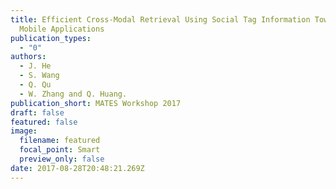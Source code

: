 ```yaml
---
title: Efficient Cross-Modal Retrieval Using Social Tag Information Towards
  Mobile Applications
publication_types:
  - "0"
authors:
  - J. He
  - S. Wang
  - Q. Qu
  - W. Zhang and Q. Huang.
publication_short: MATES Workshop 2017
draft: false
featured: false
image:
  filename: featured
  focal_point: Smart
  preview_only: false
date: 2017-08-28T20:48:21.269Z
---
```

